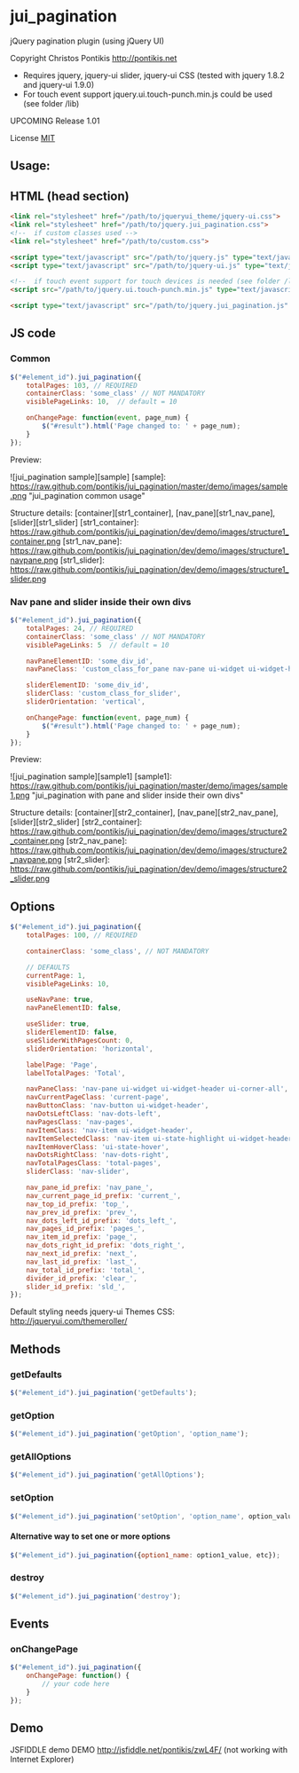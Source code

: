 jui_pagination
==============

jQuery pagination plugin (using jQuery UI)

Copyright Christos Pontikis http://pontikis.net

* Requires jquery, jquery-ui slider, jquery-ui CSS (tested with jquery 1.8.2 and jquery-ui 1.9.0)
* For touch event support jquery.ui.touch-punch.min.js could be used (see folder /lib)

UPCOMING Release 1.01

License [MIT][mit]

[mit]: https://raw.github.com/pontikis/jui_pagination/master/MIT_LICENSE
[here]: https://github.com/pontikis/jui_pagination/zipball/v1.0.0

Usage:
------

HTML (head section)
------------------
```html
<link rel="stylesheet" href="/path/to/jqueryui_theme/jquery-ui.css">
<link rel="stylesheet" href="/path/to/jquery.jui_pagination.css">
<!--  if custom classes used -->
<link rel="stylesheet" href="/path/to/custom.css">

<script type="text/javascript" src="/path/to/jquery.js" type="text/javascript"></script>
<script type="text/javascript" src="/path/to/jquery-ui.js" type="text/javascript"></script>

<!--  if touch event support for touch devices is needed (see folder /lib) -->
<script src="/path/to/jquery.ui.touch-punch.min.js" type="text/javascript"></script>

<script type="text/javascript" src="/path/to/jquery.jui_pagination.js" type="text/javascript"></script>
```

JS code
-------

### Common
```javascript
$("#element_id").jui_pagination({
    totalPages: 103, // REQUIRED
    containerClass: 'some_class' // NOT MANDATORY
    visiblePageLinks: 10,  // default = 10

    onChangePage: function(event, page_num) {
        $("#result").html('Page changed to: ' + page_num);
    }
});
```

Preview:

![jui_pagination sample][sample]
[sample]: https://raw.github.com/pontikis/jui_pagination/master/demo/images/sample.png "jui_pagination common usage"

Structure details: [container][str1_container], [nav_pane][str1_nav_pane], [slider][str1_slider]
[str1_container]: https://raw.github.com/pontikis/jui_pagination/dev/demo/images/structure1_container.png
[str1_nav_pane]: https://raw.github.com/pontikis/jui_pagination/dev/demo/images/structure1_navpane.png
[str1_slider]: https://raw.github.com/pontikis/jui_pagination/dev/demo/images/structure1_slider.png

### Nav pane and slider inside their own divs
```javascript
$("#element_id").jui_pagination({
    totalPages: 24, // REQUIRED
    containerClass: 'some_class' // NOT MANDATORY
    visiblePageLinks: 5  // default = 10

    navPaneElementID: 'some_div_id',
    navPaneClass: 'custom_class_for_pane nav-pane ui-widget ui-widget-header ui-corner-all',

    sliderElementID: 'some_div_id',
    sliderClass: 'custom_class_for_slider',
    sliderOrientation: 'vertical',

    onChangePage: function(event, page_num) {
        $("#result").html('Page changed to: ' + page_num);
    }
});
```

Preview:

![jui_pagination sample][sample1]
[sample1]: https://raw.github.com/pontikis/jui_pagination/master/demo/images/sample1.png "jui_pagination with pane and slider inside their own divs"

Structure details: [container][str2_container], [nav_pane][str2_nav_pane], [slider][str2_slider]
[str2_container]: https://raw.github.com/pontikis/jui_pagination/dev/demo/images/structure2_container.png
[str2_nav_pane]: https://raw.github.com/pontikis/jui_pagination/dev/demo/images/structure2_navpane.png
[str2_slider]: https://raw.github.com/pontikis/jui_pagination/dev/demo/images/structure2_slider.png


Options
-------
```javascript
$("#element_id").jui_pagination({
    totalPages: 100, // REQUIRED

    containerClass: 'some_class', // NOT MANDATORY

    // DEFAULTS
    currentPage: 1,
    visiblePageLinks: 10,

    useNavPane: true,
    navPaneElementID: false,

    useSlider: true,
    sliderElementID: false,
    useSliderWithPagesCount: 0,
    sliderOrientation: 'horizontal',

    labelPage: 'Page',
    labelTotalPages: 'Total',

    navPaneClass: 'nav-pane ui-widget ui-widget-header ui-corner-all',
    navCurrentPageClass: 'current-page',
    navButtonClass: 'nav-button ui-widget-header',
    navDotsLeftClass: 'nav-dots-left',
    navPagesClass: 'nav-pages',
    navItemClass: 'nav-item ui-widget-header',
    navItemSelectedClass: 'nav-item ui-state-highlight ui-widget-header',
    navItemHoverClass: 'ui-state-hover',
    navDotsRightClass: 'nav-dots-right',
    navTotalPagesClass: 'total-pages',
    sliderClass: 'nav-slider',

    nav_pane_id_prefix: 'nav_pane_',
    nav_current_page_id_prefix: 'current_',
    nav_top_id_prefix: 'top_',
    nav_prev_id_prefix: 'prev_',
    nav_dots_left_id_prefix: 'dots_left_',
    nav_pages_id_prefix: 'pages_',
    nav_item_id_prefix: 'page_',
    nav_dots_right_id_prefix: 'dots_right_',
    nav_next_id_prefix: 'next_',
    nav_last_id_prefix: 'last_',
    nav_total_id_prefix: 'total_',
    divider_id_prefix: 'clear_',
    slider_id_prefix: 'sld_',
});
```

Default styling needs jquery-ui Themes CSS: http://jqueryui.com/themeroller/

Methods
------

### getDefaults
```javascript
$("#element_id").jui_pagination('getDefaults');
```
### getOption
```javascript
$("#element_id").jui_pagination('getOption', 'option_name');
```

### getAllOptions
```javascript
$("#element_id").jui_pagination('getAllOptions');
```

### setOption
```javascript
$("#element_id").jui_pagination('setOption', 'option_name', option_value, reinit);
```

#### Alternative way to set one or more options
```javascript
$("#element_id").jui_pagination({option1_name: option1_value, etc});
```

### destroy
```javascript
$("#element_id").jui_pagination('destroy');
```

Events
------

### onChangePage
```javascript
$("#element_id").jui_pagination({
    onChangePage: function() {
        // your code here
    }
});
```

Demo
----

JSFIDDLE demo DEMO http://jsfiddle.net/pontikis/zwL4F/ (not working with Internet Explorer)